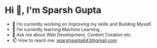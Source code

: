 # Hi 👋, I'm Sparsh Gupta
- 🔭 I’m currently working on Improving my skills and Building Myself.
- 🌱 I’m currently learning Machine Learning.
- 👯 Ask me about Web Development, Content Creation etc.
- 📫 How to reach me: sparshgupta643@gmail.com

